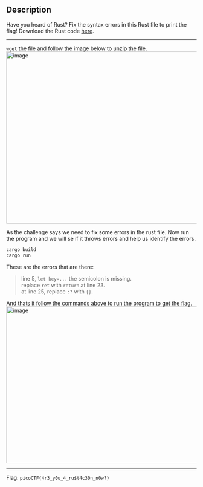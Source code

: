 ## Description
Have you heard of Rust? Fix the syntax errors in this Rust file to print the flag! 
Download the Rust code [here](https://challenge-files.picoctf.net/c_verbal_sleep/3f0e13f541928f420d9c8c96b06d4dbf7b2fa18b15adbd457108e8c80a1f5883/fixme1.tar.gz). 

---
`wget` the file and follow the image below to unzip the file.<br>
<img width="1012" height="455" alt="image" src="https://github.com/user-attachments/assets/9d516377-771b-4182-882e-c99612526c18" /><br>

As the challenge says we need to fix some errors in the rust file. Now run the program and we will se if it throws errors and help us identify
the errors.
```bash
cargo build
cargo run
```
These are the errors that are there:
> line 5, `let key=...` the semicolon is missing.<br>
> replace `ret` with `return` at line 23.<br>
> at line 25, replace `:?` with `{}`.<br>

And thats it follow the commands above to run the program to get the flag.<br>
<img width="762" height="415" alt="image" src="https://github.com/user-attachments/assets/eef31e77-d0d1-4b46-9194-ed4866af889b" /><br>

---
Flag: `picoCTF{4r3_y0u_4_ru$t4c30n_n0w?}`
